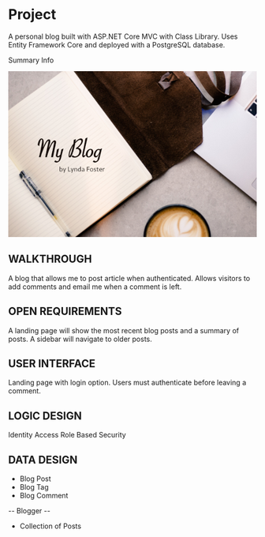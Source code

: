 # Project
A personal blog built with ASP.NET Core MVC with Class Library. Uses Entity Framework Core and deployed with a PostgreSQL database. 

Summary Info

![My App](./app.png)

## WALKTHROUGH
A blog that allows me to post article when authenticated. Allows visitors to add comments and email me when a comment is left. 


## OPEN REQUIREMENTS
A landing page will show the most recent blog posts and a summary of posts. A sidebar will navigate to older posts. 


## USER INTERFACE
Landing page with login option. Users must authenticate before leaving a comment. 


## LOGIC DESIGN
Identity Access
Role Based Security


## DATA DESIGN
- Blog Post
- Blog Tag
- Blog Comment

-- Blogger --
- Collection of Posts